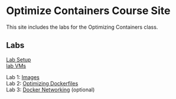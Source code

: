 # Optimize Containers Course Site

This site includes the labs for the Optimizing Containers class.

## Labs
[Lab Setup](labs/setup/)  
[lab VMs](https://docs.google.com/spreadsheets/d/1hqMfSpDqjohHlOX_bwkYhIvntLVW6E8ktLa3uQLHL7k/edit?usp=sharing)  

Lab 1: [Images](labs/images/)   
Lab 2: [Optimizing Dockerfiles](labs/adv-dockerfile/)   
Lab 3: [Docker Networking](labs/networking/) (optional)    
